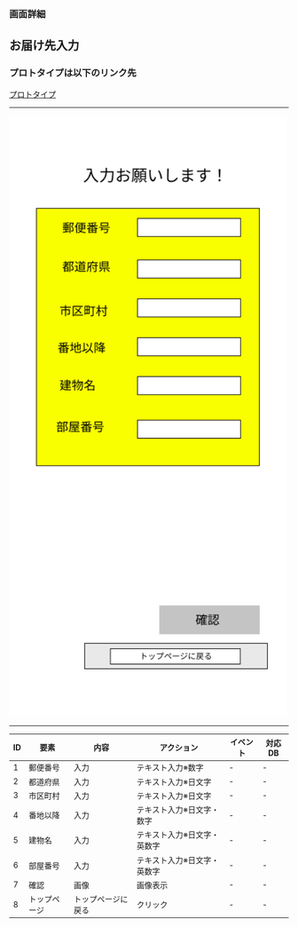 ### 画面詳細
## お届け先入力
### プロトタイプは以下のリンク先
[プロトタイプ](https://www.お届け入力.com/file/1qrEKi7iktAY3U27hFIezf/Untitled?node-id=0%3A1)
*****
<img src="./img/お届け入力.png" width="500">



*****



| ID | 要素 | 内容 | アクション | イベント | 対応DB |
|----|------|------|-----------|----------|--------|
|1 |郵便番号|入力|テキスト入力※数字|- |- |
|2 |都道府県|入力|テキスト入力※日文字|- |- |
|3 |市区町村|入力|テキスト入力※日文字|- |- |
|4 |番地以降|入力|テキスト入力※日文字・数字|- |- |
|5 |建物名|入力 |テキスト入力※日文字・英数字|- |- |
|6 |部屋番号|入力|テキスト入力※日文字・英数字|- |- |
|7 |確認 |画像 |画像表示 |- |- |
|8 |トップページ|トップページに戻る|クリック|- |- |
